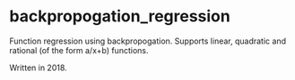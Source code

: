 # backpropogation_regression

Function regression using backpropogation. Supports linear, quadratic and rational (of the form a/x+b) functions.

Written in 2018.